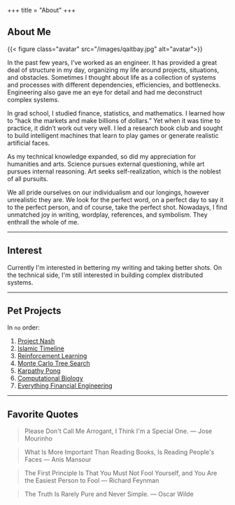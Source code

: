 +++
title = "About"
+++

## About Me

{{< figure class="avatar" src="/images/qaitbay.jpg" alt="avatar">}}

In the past few years, I’ve worked as an engineer. It has provided a great deal of structure in my day, organizing my life around projects, situations, and obstacles. Sometimes I thought about life as a collection of systems and processes with different dependencies, efficiencies, and bottlenecks. Engineering also gave me an eye for detail and had me deconstruct complex systems.

In grad school, I studied finance, statistics, and mathematics. I learned how to “hack the markets and make billions of dollars.” Yet when it was time to practice, it didn’t work out very well. I led a research book club and sought to build intelligent machines that learn to play games or generate realistic artificial faces.

As my technical knowledge expanded, so did my appreciation for humanities and arts. Science pursues external questioning, while art pursues internal reasoning. Art seeks self-realization, which is the noblest of all pursuits.

We all pride ourselves on our individualism and our longings, however unrealistic they are. We look for the perfect word, on a perfect day to say it to the perfect person, and of course, take the perfect shot. Nowadays, I find unmatched joy in writing, wordplay, references, and symbolism. They enthrall the whole of me.



---

## Interest
Currently I'm interested in bettering my writing and taking better shots.
On the technical side, I'm still interested in building complex distributed systems.

---

## Pet Projects

In `no` order:
1. [Project Nash](https://projectnash.com)
2. [Islamic Timeline](https://islamictimeline.com)
3. [Reinforcement Learning](https://github.com/shehio/ReinforcementLearning)
4. [Monte Carlo Tree Search](https://github.com/shehio/monte-carlo-tree-search)
5. [Karpathy Pong](https://github.com/shehio/Karpathy-Pong)
6. [Computational Biology](https://github.com/shehio/Computational-Biology)
7. [Everything Financial Engineering](https://github.com/shehio/Everything-Financial-Engineering)

---

## Favorite Quotes

> Please Don't Call Me Arrogant, I Think I'm a Special One.
— Jose Mourinho

> What Is More Important Than Reading Books, Is Reading People's Faces
— Anis Mansour

> The First Principle Is That You Must Not Fool Yourself, and You Are the Easiest Person to Fool
— Richard Feynman

> The Truth Is Rarely Pure and Never Simple.
— Oscar Wilde
